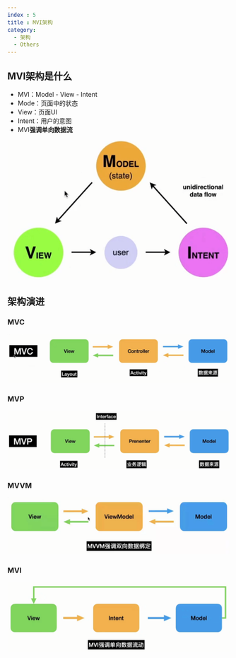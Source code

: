 ```yaml
---
index : 5
title : MVI架构
category:
  - 架构
  - Others
---
```


## MVI架构是什么

- MVI：Model - View - Intent
- Mode：页面中的状态
- View：页面UI
- Intent：用户的意图
- MVI**强调单向数据流**

![MVI数据单向数据流](https://raw.githubusercontent.com/CoderWDD/myImages/main/blog_images/image-20220806201747988.png)

## 架构演进

### MVC

![image-20220806201832937](https://raw.githubusercontent.com/CoderWDD/myImages/main/blog_images/image-20220806201832937.png)

### MVP

![image-20220806201855082](https://raw.githubusercontent.com/CoderWDD/myImages/main/blog_images/image-20220806201855082.png)

### MVVM

![image-20220806202010102](https://raw.githubusercontent.com/CoderWDD/myImages/main/blog_images/image-20220806202010102.png)

### MVI

![image-20220806202050373](https://raw.githubusercontent.com/CoderWDD/myImages/main/blog_images/image-20220806202050373.png)